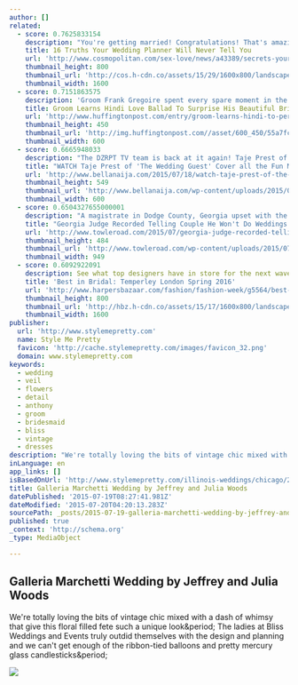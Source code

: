 ```yaml
---
author: []
related:
  - score: 0.7625833154
    description: "You're getting married! Congratulations! That's amazing. I'm sure you're going to be very happy together. But now it's time to plan. The whole process can feel like a series of progressively more obscure customs, designed to stress you out and cause you to hemorrhage cash. It doesn't have to be that way!"
    title: 16 Truths Your Wedding Planner Will Never Tell You
    url: 'http://www.cosmopolitan.com/sex-love/news/a43389/secrets-your-wedding-planner-will-never-tell-you/'
    thumbnail_height: 800
    thumbnail_url: 'http://cos.h-cdn.co/assets/15/29/1600x800/landscape-1436992536-planner-200173468-003.jpg'
    thumbnail_width: 1600
  - score: 0.7151863575
    description: 'Groom Frank Gregoire spent every spare moment in the six weeks leading up to his wedding mastering the Bollywood love ballad "Tum Hi Ho" so he could surprise his bride at their June 27 nuptials. Previously, Gregoire only knew a few words of Hindi that his now-wife Simran Malhotra had taught him.'
    title: Groom Learns Hindi Love Ballad To Surprise His Beautiful Bride
    url: 'http://www.huffingtonpost.com/entry/groom-learns-hindi-to-perform-bollywood-love-ballad-for-his-bride_55a7e1d0e4b0c5f0322c92b5'
    thumbnail_height: 450
    thumbnail_url: 'http://img.huffingtonpost.com//asset/600_450/55a7fce41900002500b86cbc.jpeg?cache=V3VEJ6a0Q5'
    thumbnail_width: 600
  - score: 0.6665948033
    description: "The DZRPT TV team is back at it again! Taje Prest of 'The Wedding Guest' travelled to New York for Osas Ighodaro & Gbenro Ajibade 's wedding. The hostess wore a blue knot wrapper and matching top, with her signature blonde hair, and chatted with the bride and groom and other stars at the wedding."
    title: "WATCH Taje Prest of 'The Wedding Guest' Cover all the Fun Moments at #GbenrOsas2015 in New York!"
    url: 'http://www.bellanaija.com/2015/07/18/watch-taje-prest-of-the-wedding-guest-cover-all-the-fun-moments-at-gbenrosas2015-in-new-york/'
    thumbnail_height: 549
    thumbnail_url: 'http://www.bellanaija.com/wp-content/uploads/2015/07/BellaNaija-Weddings-Fola-Lawal-Photography-OSAS-GBENRO-1183New-York-White-Wedding-Photos-600x5491-600x549.jpg'
    thumbnail_width: 600
  - score: 0.6504327655000001
    description: "A magistrate in Dodge County, Georgia upset with the Supreme Court's same-sex marriage ruling has announced he will no longer perform wedding ceremonies at his courthouse. Georgia station WMAZ reports Judge Lonnie T. Parkerson presided over his \"last wedding\" last Thursday, a ceremony that was recorded on video."
    title: "Georgia Judge Recorded Telling Couple He Won't Do Weddings Anymore Because Gay Marriage 'Ain't Right' - WATCH - Towleroad"
    url: 'http://www.towleroad.com/2015/07/georgia-judge-recorded-telling-couple-he-wont-do-weddings-anymore-because-gay-marriage-aint-right-watch/'
    thumbnail_height: 484
    thumbnail_url: 'http://www.towleroad.com/wp-content/uploads/2015/07/parkerson2.png'
    thumbnail_width: 949
  - score: 0.6092922091
    description: See what top designers have in store for the next wave of betrothed.
    title: 'Best in Bridal: Temperley London Spring 2016'
    url: 'http://www.harpersbazaar.com/fashion/fashion-week/g5564/best-in-bridal-spring-2016/'
    thumbnail_height: 800
    thumbnail_url: 'http://hbz.h-cdn.co/assets/15/17/1600x800/landscape-1429634735-hbz-bridal-ss2016-temperley-00-index.jpg'
    thumbnail_width: 1600
publisher:
  url: 'http://www.stylemepretty.com'
  name: Style Me Pretty
  favicon: 'http://cache.stylemepretty.com/images/favicon_32.png'
  domain: www.stylemepretty.com
keywords:
  - wedding
  - veil
  - flowers
  - detail
  - anthony
  - groom
  - bridesmaid
  - bliss
  - vintage
  - dresses
description: "We're totally loving the bits of vintage chic mixed with a dash of whimsy that give this floral filled fete such a unique look. The ladies at Bliss Weddings and Events truly outdid themselves with the design and planning and we can't get enough of the ribbon-tied balloons and pretty mercury glass candlesticks."
inLanguage: en
app_links: []
isBasedOnUrl: 'http://www.stylemepretty.com/illinois-weddings/chicago/2012/01/25/galleria-marchetti-wedding-by-jeffrey-and-julia-woods/'
title: Galleria Marchetti Wedding by Jeffrey and Julia Woods
datePublished: '2015-07-19T08:27:41.981Z'
dateModified: '2015-07-20T04:20:13.283Z'
sourcePath: _posts/2015-07-19-galleria-marchetti-wedding-by-jeffrey-and-julia-woods.md
published: true
_context: 'http://schema.org'
_type: MediaObject

---
```

<article style=""><h1>Galleria Marchetti Wedding by Jeffrey and Julia Woods</h1><p>We're totally loving the bits of vintage chic mixed with a dash of whimsy that give this floral filled fete such a unique look&amp;period; The ladies at Bliss Weddings and Events truly outdid themselves with the design and planning and we can't get enough of the ribbon-tied balloons and pretty mercury glass candlesticks&amp;period;</p><img src="http://o.aolcdn.com/smp/is/wp-content/gallery/ibb/arochon/ibb-1327421507.3833.13798$!600x.jpg" /></article>